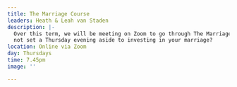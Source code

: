 ```yaml
---
title: The Marriage Course
leaders: Heath & Leah van Staden
description: |-
  Over this term, we will be meeting on Zoom to go through The Marriage Course from HTB. These sessions are aimed to help couples invest in their relationship and build a strong marriage. So whether you’ve been married for 3 months or 43 years, why
  not set a Thursday evening aside to investing in your marriage?
location: Online via Zoom
day: Thursdays
time: 7.45pm
image: ''

---
```

